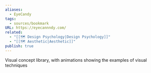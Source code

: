 ```yaml
---
aliases:
  - EyeCandy
tags:
  - sources/bookmark
URL: https://eyecannndy.com/
related:
  - "[[🗺️ Design Psychology|Design Psychology]]"
  - "[[🗺️ Aesthetic|Aesthetic]]"
publish: true
---
```


Visual concept library, with animations showing the examples of visual techniques